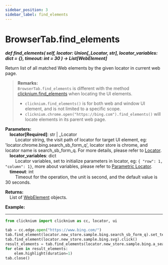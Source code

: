 ```yaml
---
sidebar_position: 3
sidebar_label: find_elements
---
```

# BrowserTab.find_elements
***def find_elements(
        self,
        locator: Union[_Locator, str],
        locator_variables: dict = {},
        timeout: int = 30
    ) -> List[WebElement]***  

Return list of all matched Web elements by the given locator in current web page.

> **Remarks:**  
`BrowserTab.find_elements` is different with the method [clicknium.find_elements](./../../../globalfunctions/find_elements.md) when locating the UI elements.  
>- `clicknium.find_elements()` is for both web and window UI element, and is not  limited to a specific scope.  
>- `clicknium.chrome.open("https://bing.com").find_elements()` will locate elements in its parent web page.  

**Parameters:**  
    &emsp;**locator[Required]**: str | _Locator   
        &emsp;&emsp; Locator string, the visit path of locator for target UI element, eg: 'locator.chrome.bing.search_sb_form_q', locator store is chrome, and locator name is search_sb_form_q. For more details, please refer to [Locator](./../../../../../concepts/locator.md).   
    &emsp;**locator_variables**: dict  
        &emsp;&emsp; Locator variables, set to initialize parameters in locator, eg: `{ "row": 1,  "column": 1}`, more about variables, please refer to [Parametric Locator](./../../../../../concepts/locator.md#parametric-locator).  
    &emsp;**timeout**: int  
        &emsp;&emsp; Timeout for the operation, the unit is second, and the default value is 30 seconds.

**Returns:**  
    &emsp;List of [WebElement](./webelement/webelement.md) objects.  

**Example:**
***
```python
from clicknium import clicknium as cc, locator, ui

tab = cc.edge.open("https://www.bing.com/")
tab.find_element(locator.new_store.sample.bing.search_sb_form_q).set_text('clicknium')
tab.find_element(locator.new_store.sample.bing.svg).click()
result_elements = tab.find_elements(locator.new_store.sample.bing.a_search_result)
for elem in result_elements:
    elem.highlight(duration=1)
tab.close()
```